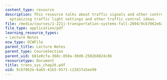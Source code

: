```yaml
---
content_type: resource
description: This resource talks about traffic signals and other control measures,
  optimizing traffic light settings and other traffic control ideas.
file: /media/courses/1-221j-transportation-systems-fall-2004/9cb7062e6a6541b59571c22837a5ee99_trans_sys_chap26.pdf
file_type: application/pdf
learning_resource_types:
- Lecture Notes
ocw_type: OCWFile
parent_title: Lecture Notes
parent_type: CourseSection
parent_uid: b81e0cfa-368c-050a-30d0-2502b8824c8b
resourcetype: Document
title: trans_sys_chap26.pdf
uid: 9cb7062e-6a65-41b5-9571-c22837a5ee99
---
```

